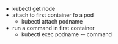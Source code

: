 - kubectl get node
- attach to first container fo a pod
  - kubectl attach podname
- run a command in first container
  - kubectl exec podname -- command
